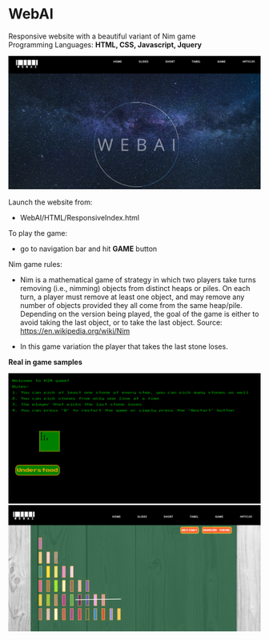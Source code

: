 # WebAI
Responsive website with a beautiful variant of Nim game  
Programming Languages: **HTML, CSS, Javascript, Jquery**

![Alt text](WebAI/IMG/WebIndex.png?raw=true "Web Index")

Launch the website from:
 - WebAI/HTML/ResponsiveIndex.html

To play the game:
 - go to navigation bar and hit **GAME** button

Nim game rules:
 - Nim is a mathematical game of strategy in which two players take turns removing (i.e., nimming) objects from distinct heaps or piles. On each turn, a player must remove at least one object, and may remove any number of objects provided they all come from the same heap/pile. Depending on the version being played, the goal of the game is either to avoid taking the last object, or to take the last object.
   Source: https://en.wikipedia.org/wiki/Nim
   
 - In this game variation the player that takes the last stone loses.
 
 **Real in game samples**
 
 ![Alt text](WebAI/IMG/StartGame.png?raw=true "Start Game") 
 ![Alt text](WebAI/IMG/NimWeb.png?raw=true "Game Sample") 

